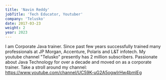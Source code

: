 ```yaml
---
title: 'Navin Reddy'
jobTitle: 'Tech Educator, Youtuber'
company: 'Telusko'
date: 2017-03-23
weight: 2
year: 2023
---
```


I am Corporate Java trainer. Since past few years successfully trained many professionals at JP Morgan, Accenture, Polaris and L&T infotech. My youtube channel "Telusko" presently has 2 million subscribers. Passionate about Java Technology for over a decade and moved on as a corporate trainer.
Take a stroll around my channel:
https://www.youtube.com/channel/UC59K-uG2A5ogwIrHw4bmlEg
